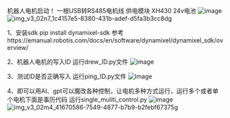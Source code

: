 机器人电机启动！
一根USB转RS485电机线 供电模块 XH430 24v电池
 ![image](https://github.com/user-attachments/assets/af677176-1164-4599-bfed-f37620e3fb12)
![img_v3_02n7_1c4157e5-8380-431b-adef-d5fa3b3cc8dg](https://github.com/user-attachments/assets/c73af47b-d0c1-4c53-a4b9-d8276b38173d)

1、安装sdk    pip install dynamixel-sdk                            参考https://emanual.robotis.com/docs/en/software/dynamixel/dynamixel_sdk/overview/

2、机器人电机的写入ID  运行drew_ID.py文件
![image](https://github.com/user-attachments/assets/aef176ad-1ef1-4201-a71b-a8e54a24cbcc)

3、测试ID是否正确写入   运行ping_ID.py文件
![image](https://github.com/user-attachments/assets/17e48b3e-62c0-49fe-8cdd-1fed22373a97)

4、即可以用AI、gpt可以魔改各种控制，让电机多种方式运行，运行多个或者单个电机下面是事历代码  运行single_muliti_control.py
![image](https://github.com/user-attachments/assets/dd1a9605-1ce5-4ee1-8560-8437f80e26be)
![img_v3_02m4_41670586-7549-4877-b7b9-b2febf67375g](https://github.com/user-attachments/assets/f78a48ce-251d-4d18-b944-ccde578d892f)

